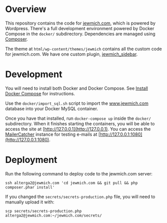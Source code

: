 # Overview

This repository contains the code for [jewmich.com](http://www.jewmich.com), which is powered by Wordpress. There's a full development environment powered by Docker Compose in the `docker/` subdirectory. Dependencies are managed using [Composer](https://getcomposer.org/).  

The theme at `html/wp-content/themes/jewmich` contains all the custom code for jewmich.com. We
have one custom plugin, [jewmich_sidebar](https://github.com/jewmich/jewmich_sidebar).

# Development

You will need to install both Docker and Docker Compose.  See [Install Docker Compose](https://docs.docker.com/compose/install/) for instructions.

Use the `docker/import_sql.sh` script to import the www.jewmich.com database into your Docker MySQL container.

Once you have that installed, run `docker-compose up` inside the `docker/` subdirectory. When it finishes starting the containers, you will be able to access the site at [http://127.0.0.1](http://127.0.0.1). You can access the [MailerCatcher](https://mailcatcher.me/) instance for testing e-mails at [http://127.0.0.1:1080](http://127.0.0.1:1080).

# Deployment

Run the following command to deploy code to the jewmich.com server:

```
ssh alterga2@jewmich.com 'cd jewmich.com && git pull && php composer.phar install'
```

If you changed the `secrets/secrets-production.php` file, you will need to manually upload it with:

```
scp secrets/secrets-production.php alterga2@jewmich.com:~/jewmich.com/secrets/
```
